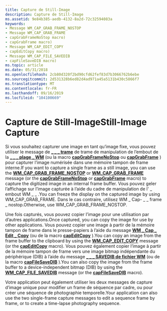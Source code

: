 ```yaml
---
title: Capture de Still-Image
description: Capture de Still-Image
ms.assetid: 9e84b385-aedb-4132-8a2d-72c32594083a
keywords:
- Message WM_CAP_GRAB_FRAME_NOSTOP
- Message WM_CAP_GRAB_FRAME
- capGrabFrameNoStop macro)
- capGrabFrame macro)
- Message WM_CAP_EDIT_COPY
- capEditCopy macro)
- Message WM_CAP_FILE_SAVEDIB
- capFileSaveDIB macro)
ms.topic: article
ms.date: 05/31/2018
ms.openlocfilehash: 2cb80d320f2bd90cfd62fef83d7b3066762b6ebe
ms.sourcegitcommit: 2d531328b6ed82d4ad971a45a5131b430c5866f7
ms.translationtype: MT
ms.contentlocale: fr-FR
ms.lasthandoff: 09/16/2019
ms.locfileid: "104100669"
---
```

# <a name="still-image-capture"></a><span data-ttu-id="1792b-111">Capture de Still-Image</span><span class="sxs-lookup"><span data-stu-id="1792b-111">Still-Image Capture</span></span>

<span data-ttu-id="1792b-112">Si vous souhaitez capturer une image en tant qu’image fixe, vous pouvez utiliser le message de [**\_ \_ \_ trame**](wm-cap-grab-frame.md) de trame de manipulation de l’embout de la [**\_ \_ \_ plage \_ WM**](wm-cap-grab-frame-nostop.md) (ou la macro [**capGrabFrameNoStop**](/windows/desktop/api/Vfw/nf-vfw-capgrabframenostop) ou [**capGrabFrame**](/windows/desktop/api/Vfw/nf-vfw-capgrabframe) ) pour capturer l’image numérisée dans une mémoire tampon de frame interne.</span><span class="sxs-lookup"><span data-stu-id="1792b-112">If you want to capture a single frame as a still image, you can use the [**WM\_CAP\_GRAB\_FRAME\_NOSTOP**](wm-cap-grab-frame-nostop.md) or [**WM\_CAP\_GRAB\_FRAME**](wm-cap-grab-frame.md) message (or the [**capGrabFrameNoStop**](/windows/desktop/api/Vfw/nf-vfw-capgrabframenostop) or [**capGrabFrame**](/windows/desktop/api/Vfw/nf-vfw-capgrabframe) macro) to capture the digitized image in an internal frame buffer.</span></span> <span data-ttu-id="1792b-113">Vous pouvez geler l’affichage sur l’image capturée à l’aide du cadre de manipulation de l' \_ embout WM \_ \_ .</span><span class="sxs-lookup"><span data-stu-id="1792b-113">You can freeze the display on the captured image by using WM\_CAP\_GRAB\_FRAME.</span></span> <span data-ttu-id="1792b-114">Dans le cas contraire, utilisez WM \_ Cap- \_ \_ frame \_ nostop.</span><span class="sxs-lookup"><span data-stu-id="1792b-114">Otherwise, use WM\_CAP\_GRAB\_FRAME\_NOSTOP.</span></span>

<span data-ttu-id="1792b-115">Une fois capturés, vous pouvez copier l’image pour une utilisation par d’autres applications.</span><span class="sxs-lookup"><span data-stu-id="1792b-115">Once captured, you can copy the image for use by other applications.</span></span> <span data-ttu-id="1792b-116">Vous pouvez copier une image à partir de la mémoire tampon de frame dans le presse-papiers à l’aide du message [**WM \_ Cap \_ Edit \_ Copy**](wm-cap-edit-copy.md) (ou de la macro [**capEditCopy**](/windows/desktop/api/Vfw/nf-vfw-capeditcopy) ).</span><span class="sxs-lookup"><span data-stu-id="1792b-116">You can copy an image from the frame buffer to the clipboard by using the [**WM\_CAP\_EDIT\_COPY**](wm-cap-edit-copy.md) message (or the [**capEditCopy**](/windows/desktop/api/Vfw/nf-vfw-capeditcopy) macro).</span></span> <span data-ttu-id="1792b-117">Vous pouvez également copier l’image à partir de la mémoire tampon de frame vers une image bitmap indépendante du périphérique (DIB) à l’aide du message [**\_ \_ \_ SAVEDIB de fichier WM**](wm-cap-file-savedib.md) (ou de la macro [**capFileSaveDIB**](/windows/desktop/api/Vfw/nf-vfw-capfilesavedib) ).</span><span class="sxs-lookup"><span data-stu-id="1792b-117">You can also copy the image from the frame buffer to a device-independent bitmap (DIB) by using the [**WM\_CAP\_FILE\_SAVEDIB**](wm-cap-file-savedib.md) message (or the [**capFileSaveDIB**](/windows/desktop/api/Vfw/nf-vfw-capfilesavedib) macro).</span></span>

<span data-ttu-id="1792b-118">Votre application peut également utiliser les deux messages de capture d’image unique pour modifier un frame de séquence par cadre, ou pour créer une séquence de photographie temporelle.</span><span class="sxs-lookup"><span data-stu-id="1792b-118">Your application can also use the two single-frame capture messages to edit a sequence frame by frame, or to create a time-lapse photography sequence.</span></span>

 

 




